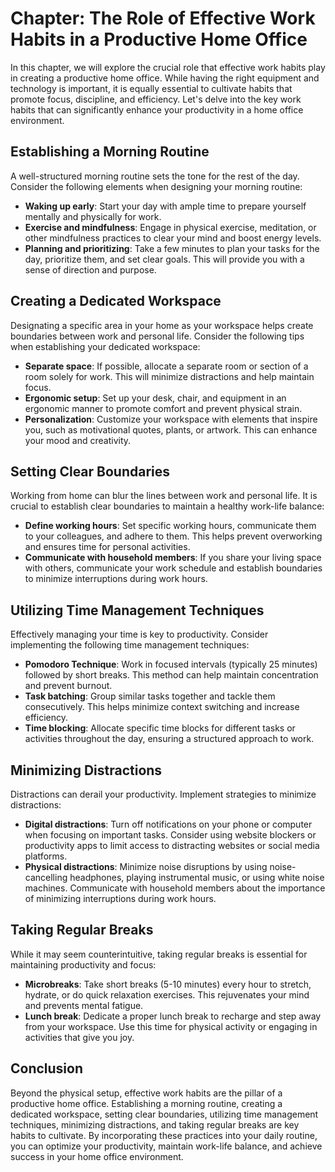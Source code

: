 Chapter: The Role of Effective Work Habits in a Productive Home Office
======================================================================

In this chapter, we will explore the crucial role that effective work habits play in creating a productive home office. While having the right equipment and technology is important, it is equally essential to cultivate habits that promote focus, discipline, and efficiency. Let's delve into the key work habits that can significantly enhance your productivity in a home office environment.

**Establishing a Morning Routine**
----------------------------------

A well-structured morning routine sets the tone for the rest of the day. Consider the following elements when designing your morning routine:

* **Waking up early**: Start your day with ample time to prepare yourself mentally and physically for work.
* **Exercise and mindfulness**: Engage in physical exercise, meditation, or other mindfulness practices to clear your mind and boost energy levels.
* **Planning and prioritizing**: Take a few minutes to plan your tasks for the day, prioritize them, and set clear goals. This will provide you with a sense of direction and purpose.

**Creating a Dedicated Workspace**
----------------------------------

Designating a specific area in your home as your workspace helps create boundaries between work and personal life. Consider the following tips when establishing your dedicated workspace:

* **Separate space**: If possible, allocate a separate room or section of a room solely for work. This will minimize distractions and help maintain focus.
* **Ergonomic setup**: Set up your desk, chair, and equipment in an ergonomic manner to promote comfort and prevent physical strain.
* **Personalization**: Customize your workspace with elements that inspire you, such as motivational quotes, plants, or artwork. This can enhance your mood and creativity.

**Setting Clear Boundaries**
----------------------------

Working from home can blur the lines between work and personal life. It is crucial to establish clear boundaries to maintain a healthy work-life balance:

* **Define working hours**: Set specific working hours, communicate them to your colleagues, and adhere to them. This helps prevent overworking and ensures time for personal activities.
* **Communicate with household members**: If you share your living space with others, communicate your work schedule and establish boundaries to minimize interruptions during work hours.

**Utilizing Time Management Techniques**
----------------------------------------

Effectively managing your time is key to productivity. Consider implementing the following time management techniques:

* **Pomodoro Technique**: Work in focused intervals (typically 25 minutes) followed by short breaks. This method can help maintain concentration and prevent burnout.
* **Task batching**: Group similar tasks together and tackle them consecutively. This helps minimize context switching and increase efficiency.
* **Time blocking**: Allocate specific time blocks for different tasks or activities throughout the day, ensuring a structured approach to work.

**Minimizing Distractions**
---------------------------

Distractions can derail your productivity. Implement strategies to minimize distractions:

* **Digital distractions**: Turn off notifications on your phone or computer when focusing on important tasks. Consider using website blockers or productivity apps to limit access to distracting websites or social media platforms.
* **Physical distractions**: Minimize noise disruptions by using noise-cancelling headphones, playing instrumental music, or using white noise machines. Communicate with household members about the importance of minimizing interruptions during work hours.

**Taking Regular Breaks**
-------------------------

While it may seem counterintuitive, taking regular breaks is essential for maintaining productivity and focus:

* **Microbreaks**: Take short breaks (5-10 minutes) every hour to stretch, hydrate, or do quick relaxation exercises. This rejuvenates your mind and prevents mental fatigue.
* **Lunch break**: Dedicate a proper lunch break to recharge and step away from your workspace. Use this time for physical activity or engaging in activities that give you joy.

**Conclusion**
--------------

Beyond the physical setup, effective work habits are the pillar of a productive home office. Establishing a morning routine, creating a dedicated workspace, setting clear boundaries, utilizing time management techniques, minimizing distractions, and taking regular breaks are key habits to cultivate. By incorporating these practices into your daily routine, you can optimize your productivity, maintain work-life balance, and achieve success in your home office environment.
